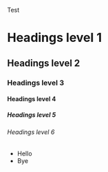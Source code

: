 Test
# Headings level 1
## Headings level 2
### Headings level 3
#### Headings level 4
##### Headings level 5
###### Headings level 6

- Hello
- Bye

